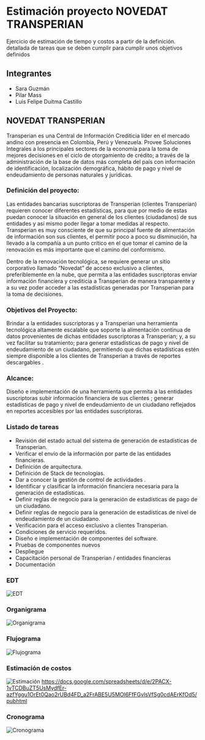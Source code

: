 # Estimación proyecto NOVEDAT TRANSPERIAN
Ejercicio de estimación de tiempo y costos a partir de la definición. detallada de tareas que se deben cumplir para cumplir unos objetivos definidos
## Integrantes
- Sara Guzmán 
- Pilar Mass
- Luis Felipe Duitma Castillo

## NOVEDAT TRANSPERIAN
Transperian es una Central de Información Crediticia líder en el mercado andino con presencia en Colombia, Perú y Venezuela. Provee Soluciones Integrales a los principales sectores de la economía para la toma de mejores decisiones en el ciclo de otorgamiento de crédito; a través de la administración de la base de datos más completa del país con información de identificación, localización demográfica, hábito de pago y nivel de endeudamiento de personas naturales y jurídicas.

### Definición del proyecto:
Las entidades bancarias suscriptoras de Transperian (clientes Transperian) requieren conocer diferentes estadísticas, para que por medio de estas puedan conocer la situación en general de los clientes (ciudadanos) de sus entidades y así mismo poder llegar a tomar medidas al respecto.
Transperian es muy consciente de que su principal fuente de alimentación de información son sus clientes, el permitir poco a poco su disminución, ha llevado a la compañía a un punto crítico en el que tomar el camino de la renovación es más importante que el camino del conformismo.

Dentro de la renovación tecnológica, se requiere generar un sitio corporativo llamado “Novedat” de acceso exclusivo a clientes, preferiblemente en la nube, que permita a las entidades suscriptoras enviar información financiera y crediticia a Transperian de manera transparente y a su vez poder acceder a las estadísticas generadas por Transperian para la toma de decisiones.

### Objetivos del Proyecto:

Brindar a la entidades suscriptoras y a Transperian una herramienta tecnológica altamente escalable que soporte la alimentación continua de datos provenientes de dichas entidades suscriptoras a Transperian; y, a su vez  facilitar su tratamiento; para generar estadísticas de pago y nivel de endeudamiento de un ciudadano, permitiendo que dichas estadísticas estén siempre disponible a los clientes de Transperian a través de reportes descargables .

### Alcance: 
Diseño e implementación de una herramienta que permita a las entidades suscriptoras subir información financiera de sus clientes ; generar estadísticas de pago y nivel de endeudamiento de un ciudadano reflejados en  reportes accesibles por las entidades suscriptoras.

### Listado de tareas
* Revisión del estado actual del sistema de generación de estadísticas de Transperian.
* Verificar el envío de la información por parte de las entidades financieras.
* Definición de arquitectura.
* Definición de Stack de tecnologías.
* Dar a conocer la gestión de control de actividades .
* Identificar y clasificar  la información financiera necesaria  para la generación de estadísticas.
* Definir reglas de negocio para la generación de estadísticas de pago de un ciudadano.
* Definir reglas de negocio para la generación de estadísticas de nivel de endeudamiento de un ciudadano.
* Verificación para el acceso exclusivo a clientes Transperian.
* Condiciones de servicio requeridos.
* Diseño e implementación de componentes del software.
* Pruebas de componentes nuevos
* Despliegue
* Capacitación personal de Transperian / entidades financieras
* Documentación

### EDT
![EDT](EDT.png?raw=true "EDT")

### Organigrama
![Organigrama](Organigrama.PNG?raw=true "Organigrama")

### Flujograma
![Flujograma](FlujoGrama.png?raw=true "Flujograma")

### Estimación de costos
![Estimación](Estimacion.png?raw=true "Estimación")
https://docs.google.com/spreadsheets/d/e/2PACX-1vTCDBuZT5UsMydfEr-azfYggu1OrEt0Qao2rUBd4FD_a2FrABE5U5MOl6FfFGvlsVfSg0cdAErKfOd5/pubhtml

### Cronograma
![Cronograma](Cronograma.png?raw=true "Cronograma")


